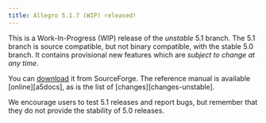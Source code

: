 ```yaml
---
title: Allegro 5.1.7 (WIP) released!
---
```


This is a Work-In-Progress (WIP) release of the *unstable* 5.1 branch.
The 5.1 branch is source compatible, but not binary compatible, with the stable
5.0 branch.
It contains provisional new features which are *subject to change at any time*.

You can
[download](http://sourceforge.net/projects/alleg/files/allegro-unstable/5.1.7/)
it from SourceForge.
The reference manual is available [online][a5docs],
as is the list of [changes][changes-unstable].

We encourage users to test 5.1 releases and report bugs,
but remember that they do not provide the stability of 5.0 releases.

